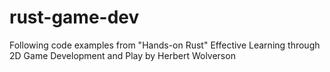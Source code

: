 # rust-game-dev
Following code examples from "Hands-on Rust" Effective Learning through 2D Game Development and Play by Herbert Wolverson